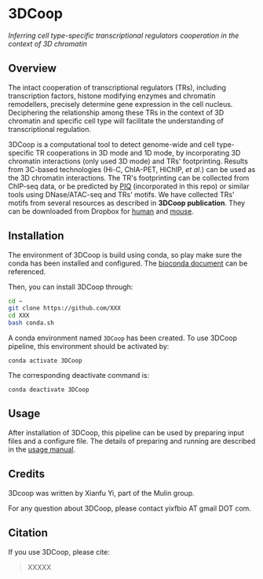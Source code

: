 # 3DCoop

*Inferring cell type-specific transcriptional regulators cooperation in the context of 3D chromatin*

## Overview

The intact cooperation of transcriptional regulators (TRs), including transcription factors, histone modifying enzymes and chromatin remodellers, precisely determine gene expression in the cell nucleus. Deciphering the relationship among these TRs in the context of 3D chromatin and specific cell type will facilitate the understanding of transcriptional regulation.

3DCoop is a computational tool to detect genome-wide and cell type-specific TR cooperations in 3D mode and 1D mode, by incorporating 3D chromatin interactions (only used 3D mode) and TRs' footprinting. Results from 3C-based technologies (Hi-C, ChIA-PET, HiChIP, *et al.*) can be used as the 3D chromatin interactions. The TR's footprinting can be collected from ChIP-seq data, or be predicted by [PIQ](http://piq.csail.mit.edu) (incorporated in this repo) or similar tools using DNase/ATAC-seq and TRs' motifs. We have collected TRs' motifs from several resources as described in **3DCoop publication**. They can be downloaded from Dropbox for [human](XXX) and [mouse](XXX).

## Installation

The environment of 3DCoop is build using conda, so play make sure the conda has been installed and configured. The [bioconda document](https://bioconda.github.io/user/install.html) can be referenced.

Then, you can install 3DCoop through:

```bash
cd ~
git clone https://github.com/XXX
cd XXX
bash conda.sh
```

A conda environment named `3DCoop` has been created. To use 3DCoop pipeline, this environment should be activated by:

```shell
conda activate 3DCoop
```

The corresponding deactivate command is:

```shell
conda deactivate 3DCoop
```

## Usage

After installation of 3DCoop, this pipeline can be used by preparing input files and a configure file. The details of preparing and running are described in the [usage manual](./usage.md).

## Credits
3Dcoop was written by Xianfu Yi, part of the Mulin group.

For any question about 3DCoop, please contact yixfbio AT gmail DOT com.

## Citation

If you use 3DCoop, please cite:

> XXXXX
